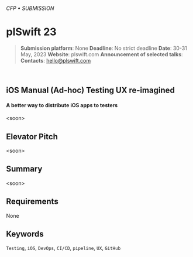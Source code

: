 ###### CFP • SUBMISSION
# plSwift 23


> **Submission platform**: None
> **Deadline**: No strict deadline
> **Date**: 30-31 May, 2023
> **Website**: plswift.com
> **Announcement of selected talks**: 
> **Contacts**:  hello@plswift.com

<br>

## iOS Manual (Ad-hoc) Testing UX re-imagined
#### A better way to distribute iOS apps to testers

\<soon>

## Elevator Pitch 

\<soon>

## Summary

\<soon>

## Requirements

None

## Keywords

`Testing`, `iOS`, `DevOps`, `CI/CD`, `pipeline`, `UX`, `GitHub`
